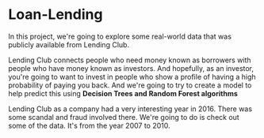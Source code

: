 # Loan-Lending

In this project, we're going to explore some real-world data
that was publicly available from Lending Club. 

Lending Club connects
people who need money known as borrowers with people who have money known as investors.
And hopefully, as an investor, you're going to want to invest in people who show a profile of having a
high probability of paying you back.
And we're going to try to create a model to help predict this using **Decision Trees and Random Forest algorithms**

Lending Club as a company had a very interesting year in 2016. There was some scandal and fraud involved there.
We're going to do is check out some of the data. It's from the year 2007 to 2010.
